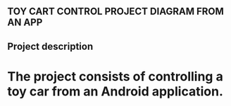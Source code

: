 ## TOY CART CONTROL PROJECT DIAGRAM FROM AN APP

## Project description
# The project consists of controlling a toy car from an Android application.